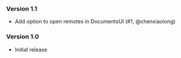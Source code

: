 ### Version 1.1

* Add option to open remotes in DocumentsUI (#1, @chenxiaolong)

### Version 1.0

* Initial release
